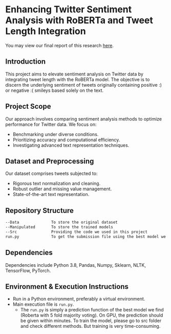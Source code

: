 
# Enhancing Twitter Sentiment Analysis with RoBERTa and Tweet Length Integration

You may view our final report of this research [here](https://drive.google.com/file/d/1pNxNr6_gkSvAZyYLlhXsIOTUxfc7SIA8/view?usp=drive_link).


## Introduction
This project aims to elevate sentiment analysis on Twitter data by integrating tweet length with the RoBERTa model. The objective is to discern the underlying sentiment of tweets originally containing positive :) or negative :( smileys based solely on the text.


## Project Scope
Our approach involves comparing sentiment analysis methods to optimize performance for Twitter data. We focus on:
* Benchmarking under diverse conditions.
* Prioritizing accuracy and computational efficiency.
* Investigating advanced text representation techniques.


## Dataset and Preprocessing
Our dataset comprises tweets subjected to:
* Rigorous text normalization and cleaning.
* Robust outlier and missing value management.
* State-of-the-art text representation.


## Repository Structure
```Bash
--Data              To store the original dataset
--Manipulated       To store the trained models
--Src               Providing the code we used in this project
run.py              To get the submission file using the best model we find
```

## Dependencies
Dependencies include Python 3.8, Pandas, Numpy, Sklearn, NLTK, TensorFlow, PyTorch.

## Environment & Execution Instructions
- Run in a Python environment, preferably a virtual environment.
- Main execution file is `run.py`.
    - The `run.py` is simply a prediction function of the best model we find (Roberta with 5 fold majority voting). On GPU, the prediction should be given within minutes. To train the model, please go to src folder and check different methods. But training is very time-consuming.
